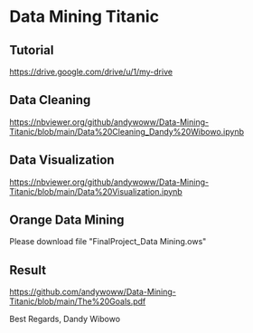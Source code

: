 # Data Mining Titanic

## Tutorial
https://drive.google.com/drive/u/1/my-drive

## Data Cleaning
https://nbviewer.org/github/andywoww/Data-Mining-Titanic/blob/main/Data%20Cleaning_Dandy%20Wibowo.ipynb

## Data Visualization
https://nbviewer.org/github/andywoww/Data-Mining-Titanic/blob/main/Data%20Visualization.ipynb

## Orange Data Mining
Please download file "FinalProject_Data Mining.ows"

## Result
https://github.com/andywoww/Data-Mining-Titanic/blob/main/The%20Goals.pdf

Best Regards,
Dandy Wibowo
